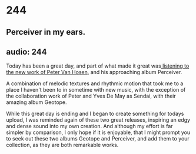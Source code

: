 # 244
## Perceiver in my ears.
audio: 244
---

Today has been a great day, and part of what made it great was<a href="http://www.factmag.com/2012/08/31/peter-van-hoesen-to-release-new-album-next-week-stream-it-here-now/" title=" listening to the new work of Peter Van Hosen" target="_blank"> listening to the new work of Peter Van Hosen</a>, and his approaching album Perceiver.

A combination of melodic textures and rhythmic motion that took me to a place I haven't been to in sometime with new music, with the exception of the collaboration work of Peter and Yves De May as Sendai, with their amazing album Geotope.

While this great day is ending and I began to create something for todays upload, I was reminded again of these two great releases, inspiring an edgy and dense sound into my own creation. And although my effort is far simpler by comparison, I only hope if it is enjoyable, that I might prompt you to seek out these two albums Geotope and Perceiver, and add them to your collection, as they are both remarkable works.